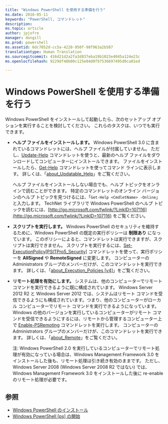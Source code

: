```yaml
---
title: "Windows PowerShell を使用する準備を行う"
ms.date: 2016-05-11
keywords: "PowerShell, コマンドレット"
description: 
ms.topic: article
author: jpjofre
manager: dongill
ms.prod: powershell
ms.assetid: 6dc7052d-cc5a-4220-950f-98f963a2b587
translationtype: Human Translation
ms.sourcegitcommit: 416d21d2a2fa3d837eba19b1023e4045a124e23c
ms.openlocfilehash: 9229df48b00c125e04d0f97536697495d0ca01ed

---
```


# Windows PowerShell を使用する準備を行う
Windows PowerShell をインストールして起動したら、次のセットアップ オプションを実行することを検討してください。 これらのタスクは、いつでも実行できます。

-   **ヘルプ ファイルをインストールします。** Windows PowerShell 3.0 に含まれているコマンドレットには、ヘルプ ファイルが付属していません。 ただし、[Update-Help](https://technet.microsoft.com/en-us/library/93e1d870-ace6-432b-8778-8920291d7545) コマンドレットを使うと、最新のヘルプ ファイルをダウンロードしてコンピューターにインストールできます。 ファイルをインストールしたら、[Get-Help](https://technet.microsoft.com/en-us/library/1f46eeb4-49d7-4bec-bb29-395d9b42f54a) コマンドレットを使ってコマンド ラインに表示します。 詳しくは、「[about_Updatable_Help](https://technet.microsoft.com/en-us/library/10bba75c-f4ac-4ca1-bbf3-8f34dd521ffe)」をご覧ください。

    ヘルプ ファイルをインストールしない場合でも、ヘルプ トピックをオンラインで読むことができます。 特定のコマンドレットのオンライン バージョンのヘルプ トピックを見つけるには、「`Get-Help <CmdletName> -Online`」と入力します。 TechNet ライブラリで Windows PowerShell のヘルプ トピックを読むには、[http://go.microsoft.com/fwlink/?LinkID=107116](http://go.microsoft.com/fwlink/?LinkID=107116) をご覧ください。

-   **スクリプトを実行します。** Windows PowerShell のセキュリティを維持するために、Windows PowerShell の既定の実行ポリシーは **制限あり** になっています。 このポリシーによると、コマンドレットは実行できますが、スクリプトは実行できません。 スクリプトを実行するには、[Set-ExecutionPolicy[PSITPro5_Security]](https://technet.microsoft.com/en-us/library/5690a0e1-495b-4e63-8280-65ead7bf01ab) コマンドレットを使って、実行ポリシーを **AllSigned** や **RemoteSigned** に変更します。 コンピューターの Administrators グループのメンバーだけが、このコマンドレットを実行できます。 詳しくは、「[about_Execution_Policies [v4]](https://technet.microsoft.com/en-us/library/347708dc-1515-4d74-978b-8334603472e6)」をご覧ください。

-   **リモート処理を有効にします。** システムは、他のコンピューターでリモート コマンドを実行できるように既に構成されています。 Windows Server 2012 R2 と Windows Server 2012 では、システムはリモート コマンドを受信できるようにも構成されています。つまり、他のコンピューターがローカル コンピューターでリモート コマンドを実行できるようになっています。 Windows の他のバージョンを実行しているコンピューターがリモート コマンドを受信できるようにするには、リモートから管理するコンピューター上で [Enable-PSRemoting](https://technet.microsoft.com/en-us/library/19437c28-33b8-4ac1-9113-8439cc8beffb) コマンドレットを実行します。 コンピューターの Administrators グループのメンバーだけが、このコマンドレットを実行できます。 詳しくは、「[about_Remote](https://technet.microsoft.com/en-us/library/9b4a5c87-9162-4adf-bdfe-fbc80b9b8970)」をご覧ください。

    注: Windows PowerShell 2.0 を実行しているコンピューターでリモート処理が有効になっている場合は、Windows Management Framework 3.0 をインストールした後も、リモート処理は引き続き有効のままです。 ただし、Windows Server 2008 (Windows Server 2008 R2 ではない) では、Windows Management Framework 3.0 をインストールした後に re-enable のリモート処理が必要です。

## 参照
- [Windows PowerShell のインストール](../setup/Installing-Windows-PowerShell.md)
- [Windows PowerShell [ps] の開始](https://technet.microsoft.com/en-us/library/8ec8c2d7-8e7c-4722-a3d2-498fe5739a8e)




<!--HONumber=Oct16_HO3-->


